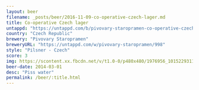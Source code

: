 ```yaml
---
layout: beer
filename: _posts/beer/2016-11-09-co-operative-czech-lager.md
title: Co-operative Czech lager
untappd: "https://untappd.com/b/pivovary-staropramen-co-operative-czech-imported-lager/307151"
country: "Czech Republic"
brewery: "Pivovary Staropramen"
breweryURL: "https://untappd.com/w/pivovary-staropramen/998"
style: "Pilsner - Czech"
score: 3
img: https://scontent.xx.fbcdn.net/v/t1.0-0/p480x480/1976956_10152293116608745_971300903_n.jpg?oh=be0acd5772d722acf3eff101b4d7d20c&oe=59113675
beer-date: 2014-03-01
desc: "Piss water"
permalink: /beer/:title.html
---
```

